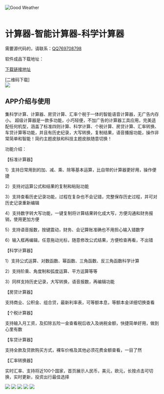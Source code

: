 ![Good Weather](http://aokj.top/picture/autocalc/logo.png)<br>
<br>
# 计算器-智能计算器-科学计算器

需要源代码的，请联系：[QQ769708798](https://qm.qq.com/cgi-bin/qm/qr?k=Xm01ZvrFL6zCm_VcSLUQK6S_nObG8uOd&jump_from=webapi)


软件成品下载地址：

[下载链接地址](https://wwb.lanzouy.com/s/calc)

[二维码下载]  
![](http://aokj.top/picture/autocalc/qr.png)

## APP介绍与使用
集科学计算、计算器、房贷计算、汇率个税于一体的智能语音计算器，无广告内存小。
超级计算器是一款多功能，小巧轻便，不加广告的计算器工具应用，完美适配任何机型，涵盖了标准四则计算、科学计算、个税计算、房贷计算、汇率转换、车贷计算等功能，并且有历史纪录，大写转换，复制结果，语音播报功能，操作非常简单和智能！简约主题皮肤和科技主题皮肤随意切换！

功能介绍：

【标准计算器】

1）支持日常用到的加、减、乘、除等基本运算，比自带的计算器更好用，操作便捷

2）支持对运算公式和结果的复制和粘贴功能

3）支持查看历史记录功能，过程在复杂也不会记错，完整保存历史过程，并可对历史记录重新编辑

4）支持数字转大写功能，一键复制将计算结果转化成大写，方便沟通和财务报销，使用更加方便

5）支持语音报数，按键震动，财务、会记算账准确也不用担心输入错数字

6）输入框再编辑，任意拖动光标，随意修改公式结果，方便检查再看，不出错

【科学计算器】

1）支持公式运算、对数函数、幂函数、三角函数、反三角函数科学计算

2）支持阶乘、角度制和弧度运算、平方运算等等

3）同样支持历史记录，大写转换，语音报数，再编辑功能

【房贷计算器】

支持商业、公积金、组合贷，最新利率表，可等额本息，等额本金详细切换查看

【个税计算器】

支持输入月工资，及扣除五险一金查看税后收入及纳税金额，快捷简单好用，做到心里有数

【车贷计算器】

支持全款及贷款购买方式，裸车价格及其他必须花费金额查看，一目了然

【汇率转换器】

实时汇率、支持将近100个国家，首页展示人民币，美元，欧元，长按点击可切换，实时更新，投资出行最佳选择

![](http://aokj.top/picture/autocalc/1.jpg)
![](http://aokj.top/picture/autocalc/2.jpg)
![](http://aokj.top/picture/autocalc/3.jpg)
![](http://aokj.top/picture/autocalc/4.jpg)
![](http://aokj.top/picture/autocalc/5.jpg)
